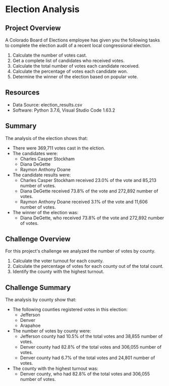 # Election Analysis

## Project Overview
A Colorado Board of Elections employee has given you the following tasks to complete the election audit of a recent local congressional election.

1. Calculate the number of votes cast.
2. Get a complete list of candidates who received votes.
3. Calculate the total number of votes each candidate received.
4. Calculate the percentage of votes each candidate won.
5. Determine the winner of the election based on popular vote.

## Resources
- Data Source: election_results.csv
- Software: Python 3.7.6, Visual Studio Code 1.63.2

## Summary
The analysis of the election shows that:

- There were 369,711 votes cast in the elction.
- The candidates were:
    - Charles Casper Stockham
    - Diana DeGette
    - Raymon Anthony Doane
- The candidate results were:
    - Charles Casper Stockham received 23.0% of the vote and 85,213 number of votes.
    - Diana DeGette received 73.8% of the vote and 272,892 number of votes.
    - Raymon Anthony Doane received 3.1% of the vote and 11,606 number of votes.
- The winner of the election was:
    - Diana DeGette, who received 73.8% of the vote and 272,892 number of votes.

## Challenge Overview
For this project's challenge we analyzed the number of votes by county.

1. Calculate the voter turnout for each county.
2. Calculate the percentage of votes for each county out of the total count.
3. Identify the county with the highest turnout.

## Challenge Summary
The analysis by county show that:

- The following counties registered votes in this election:
    - Jefferson
    - Denver
    - Arapahoe
- The number of votes by county were:
    - Jefferson county had 10.5% of the total votes and 38,855 number of votes.
    - Denver county had 82.8% of the total votes and 306,055 number of votes.
    - Denver county had 6.7% of the total votes and 24,801 number of votes.
- The county with the highest turnout was:
    - Denver county, who had 82.8% of the total votes and 306,055 number of votes.
